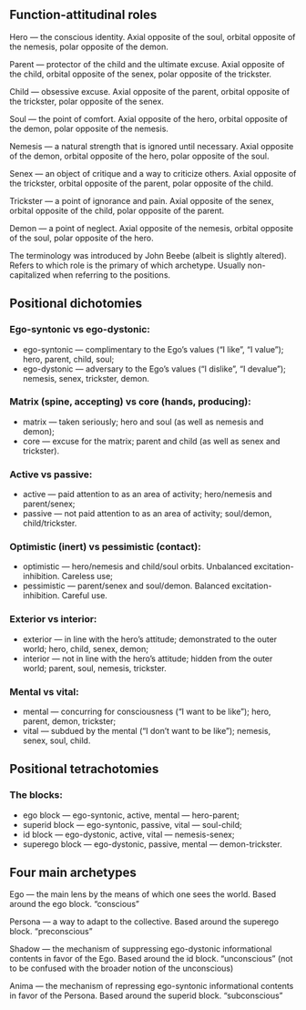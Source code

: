 ## Function-attitudinal roles

Hero — the conscious identity. Axial opposite of the soul, orbital opposite of the nemesis, polar opposite of the demon.

Parent — protector of the child and the ultimate excuse. Axial opposite of the child, orbital opposite of the senex, polar opposite of the trickster.

Child — obsessive excuse. Axial opposite of the parent, orbital opposite of the trickster, polar opposite of the senex.

Soul — the point of comfort. Axial opposite of the hero, orbital opposite of the demon, polar opposite of the nemesis.

Nemesis — a natural strength that is ignored until necessary. Axial opposite of the demon, orbital opposite of the hero, polar opposite of the soul.

Senex — an object of critique and a way to criticize others. Axial opposite of the trickster, orbital opposite of the parent, polar opposite of the child.

Trickster — a point of ignorance and pain. Axial opposite of the senex, orbital opposite of the child, polar opposite of the parent.

Demon — a point of neglect. Axial opposite of the nemesis, orbital opposite of the soul, polar opposite of the hero.

The terminology was introduced by John Beebe (albeit is slightly altered). Refers to which role is the primary of which archetype. Usually non-capitalized when referring to the positions.

## Positional dichotomies

### Ego-syntonic vs ego-dystonic:

- ego-syntonic — complimentary to the Ego’s values (“I like”, “I value”); hero, parent, child, soul;
- ego-dystonic — adversary to the Ego’s values (“I dislike”, “I devalue”); nemesis, senex, trickster, demon.

### Matrix (spine, accepting) vs core (hands, producing):

- matrix — taken seriously; hero and soul (as well as nemesis and demon);
- core — excuse for the matrix; parent and child (as well as senex and trickster).

### Active vs passive:

- active — paid attention to as an area of activity; hero/nemesis and parent/senex;
- passive — not paid attention to as an area of activity; soul/demon, child/trickster.

### Optimistic (inert) vs pessimistic (contact):

- optimistic — hero/nemesis and child/soul orbits. Unbalanced excitation-inhibition. Careless use;
- pessimistic — parent/senex and soul/demon. Balanced excitation-inhibition. Careful use.

### Exterior vs interior:

- exterior — in line with the hero’s attitude; demonstrated to the outer world; hero, child, senex, demon;
- interior — not in line with the hero’s attitude; hidden from the outer world; parent, soul, nemesis, trickster.

### Mental vs vital:

- mental — concurring for consciousness (“I want to be like”); hero, parent, demon, trickster;
- vital — subdued by the mental (“I don’t want to be like”); nemesis, senex, soul, child.

## Positional tetrachotomies

### The blocks:

- ego block — ego-syntonic, active, mental — hero-parent;
- superid block — ego-syntonic, passive, vital — soul-child;
- id block — ego-dystonic, active, vital — nemesis-senex;
- superego block — ego-dystonic, passive, mental — demon-trickster.

## Four main archetypes

Ego — the main lens by the means of which one sees the world. Based around the ego block. “conscious”

Persona — a way to adapt to the collective. Based around the superego block. “preconscious”

Shadow — the mechanism of suppressing ego-dystonic informational contents in favor of the Ego. Based around the id block. “unconscious” (not to be confused with the broader notion of the unconscious)

Anima — the mechanism of repressing ego-syntonic informational contents in favor of the Persona. Based around the superid block. “subconscious”
